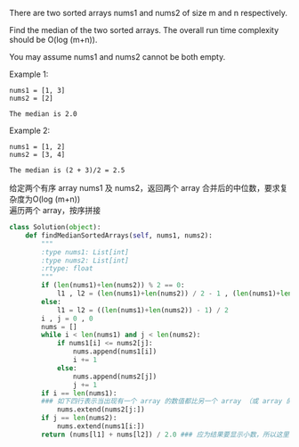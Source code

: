 There are two sorted arrays nums1 and nums2 of size m and n respectively.

Find the median of the two sorted arrays. The overall run time complexity should be O(log (m+n)).

You may assume nums1 and nums2 cannot be both empty.

Example 1:
```
nums1 = [1, 3]
nums2 = [2]

The median is 2.0
```
Example 2:
```
nums1 = [1, 2]
nums2 = [3, 4]

The median is (2 + 3)/2 = 2.5
```
给定两个有序 array nums1 及 nums2，返回两个 array 合并后的中位数，要求复杂度为O(log (m+n))  
遍历两个 array，按序拼接
```python
class Solution(object):
    def findMedianSortedArrays(self, nums1, nums2):
        """
        :type nums1: List[int]
        :type nums2: List[int]
        :rtype: float
        """
        if (len(nums1)+len(nums2)) % 2 == 0:
            l1 , l2 = (len(nums1)+len(nums2)) / 2 - 1 , (len(nums1)+len(nums2)) / 2
        else:
            l1 = l2 = ((len(nums1)+len(nums2)) - 1) / 2
        i , j = 0 , 0
        nums = []
        while i < len(nums1) and j < len(nums2):
            if nums1[i] <= nums2[j]:
                nums.append(nums1[i])
                i += 1
            else:
                nums.append(nums2[j])
                j += 1
        if i == len(nums1): 
        ### 如下四行表示当出现有一个 array 的数值都比另一个 array （或 array 的后一段）小的时候，则要将另一个 array 的剩余部分整个接上
            nums.extend(nums2[j:])
        if j == len(nums2):
            nums.extend(nums1[i:])
        return (nums[l1] + nums[l2]) / 2.0 ### 应为结果要显示小数，所以这里除以 2.0
```
